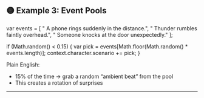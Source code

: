 ## 🟡 Example 3: Event Pools

var events = \[
" A phone rings suddenly in the distance.",
" Thunder rumbles faintly overhead.",
" Someone knocks at the door unexpectedly."
];

if (Math.random() < 0.15) {
var pick = events\[Math.floor(Math.random() \* events.length)];
context.character.scenario += pick;
}

Plain English:

* 15% of the time → grab a random “ambient beat” from the pool
* This creates a rotation of surprises

---

